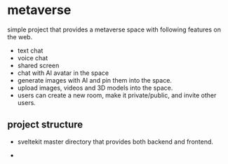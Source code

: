 # metaverse

simple project that provides a metaverse space with following features on the web.

- text chat
- voice chat
- shared screen
- chat with AI avatar in the space
- generate images with AI and pin them into the space.
- upload images, videos and 3D models into the space.
- users can create a new room, make it private/public, and invite other users.

## project structure

- sveltekit
master directory that provides both backend and frontend.

- 


 
